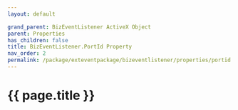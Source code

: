 ```yaml
---
layout: default

grand_parent: BizEventListener ActiveX Object
parent: Properties
has_children: false
title: BizEventListener.PortId Property
nav_order: 2
permalink: /package/exteventpackage/bizeventlistener/properties/portid
---
```

# {{ page.title }}